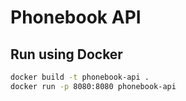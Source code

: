 # Phonebook API

## Run using Docker

```bash
docker build -t phonebook-api .
docker run -p 8080:8080 phonebook-api

